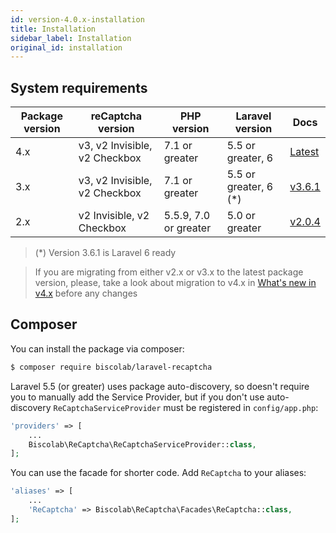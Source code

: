 ```yaml
---
id: version-4.0.x-installation
title: Installation
sidebar_label: Installation
original_id: installation
---
```


## System requirements

| Package version | reCaptcha version | PHP version | Laravel version | Docs |
|-----------------|--------------------|-------------|-----------------|-----------------|
| 4.x             | v3, v2 Invisible, v2 Checkbox | 7.1 or greater | 5.5 or greater, 6 | <a href="/docs/installation">Latest</a> |
| 3.x             | v3, v2 Invisible, v2 Checkbox | 7.1 or greater | 5.5 or greater, 6 (*) | <a href="/docs/3.6.1/installation">v3.6.1</a> |
| 2.x             | v2 Invisible, v2 Checkbox | 5.5.9, 7.0 or greater | 5.0 or greater | <a href="/docs/2.0.4/installation">v2.0.4</a> |

> (*) Version 3.6.1 is Laravel 6 ready

> If you are migrating from either v2.x or v3.x to the latest package version, please, take a look about migration to v4.x in [What's new in v4.x](whats-new.md) before any changes

## Composer

You can install the package via composer:
```sh
$ composer require biscolab/laravel-recaptcha
```
Laravel 5.5 (or greater) uses package auto-discovery, so doesn't require you to manually add the Service Provider, but if you don't use auto-discovery `ReCaptchaServiceProvider` must be registered in `config/app.php`:
```php
'providers' => [
    ...
    Biscolab\ReCaptcha\ReCaptchaServiceProvider::class,
];
```
You can use the facade for shorter code. Add `ReCaptcha` to your aliases:
```php
'aliases' => [
    ...
    'ReCaptcha' => Biscolab\ReCaptcha\Facades\ReCaptcha::class,
];
```